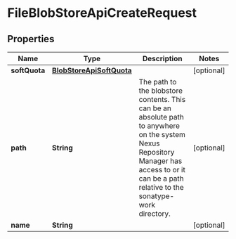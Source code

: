 # FileBlobStoreApiCreateRequest

## Properties
Name | Type | Description | Notes
------------ | ------------- | ------------- | -------------
**softQuota** | [**BlobStoreApiSoftQuota**](BlobStoreApiSoftQuota.md) |  |  [optional]
**path** | **String** | The path to the blobstore contents. This can be an absolute path to anywhere on the system Nexus Repository Manager has access to or it can be a path relative to the sonatype-work directory. |  [optional]
**name** | **String** |  |  [optional]
